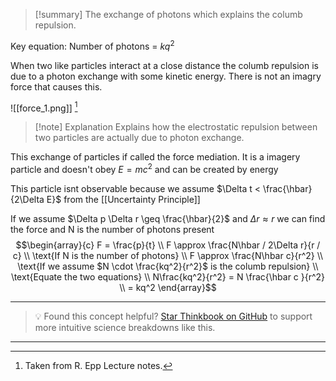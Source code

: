 
>[!summary]
The exchange of photons which explains the columb repulsion. 
>
Key equation:
Number of photons = $kq^2$


When two like particles interact at a close distance the columb repulsion is due to a photon exchange with some kinetic energy. There is not an imagry force that causes this.

![[force_1.png]]
[^1]
>[!note] Explanation
Explains how the electrostatic repulsion between two particles are actually due to photon exchange.

This exchange of particles if called the force mediation.
It is a imagery particle and doesn't obey $E = mc^2$ and can be created by energy

This particle isnt observable because we assume $\Delta t < \frac{\hbar}{2\Delta E}$ from the [[Uncertainty Principle]]

If we assume $\Delta p \Delta r \geq \frac{\hbar}{2}$ and $\Delta r \approx r$ we can find the force and N is the number of photons present
$$\begin{array}{c}
F = \frac{p}{t} \\ 
F \approx \frac{N\hbar / 2\Delta r}{r / c} \\ \text{If N is the number of photons} \\
F \approx \frac{N\hbar c}{r^2}  \\ 
\text{If we assume $N \cdot \frac{kq^2}{r^2}$ is the columb repulsion} \\
\text{Equate the two equations} \\ 
N\frac{kq^2}{r^2} = N \frac{\hbar c }{r^2} \\ 
= kq^2
\end{array}$$

[^1]: Taken from R. Epp Lecture notes.


---

> 💡 Found this concept helpful? [Star Thinkbook on GitHub](https://github.com/rajeevphysics/Thinkbook) to support more intuitive science breakdowns like this.

---

